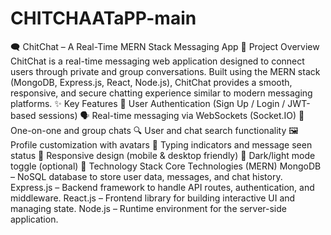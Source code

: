 # CHITCHAATaPP-main
🗨️ ChitChat – A Real-Time MERN Stack Messaging App 📌 Project Overview ChitChat is a real-time messaging web application designed to connect users through private and group conversations. Built using the MERN stack (MongoDB, Express.js, React, Node.js), ChitChat provides a smooth, responsive, and secure chatting experience similar to modern messaging platforms.  ✨ Key Features 🔐 User Authentication (Sign Up / Login / JWT-based sessions)  🗣️ Real-time messaging via WebSockets (Socket.IO)  👥 One-on-one and group chats  🔍 User and chat search functionality  🖼️ Profile customization with avatars  📨 Typing indicators and message seen status  📱 Responsive design (mobile & desktop friendly)  🌙 Dark/light mode toggle (optional)  🧰 Technology Stack Core Technologies (MERN) MongoDB – NoSQL database to store user data, messages, and chat history.  Express.js – Backend framework to handle API routes, authentication, and middleware.  React.js – Frontend library for building interactive UI and managing state.  Node.js – Runtime environment for the server-side application.
